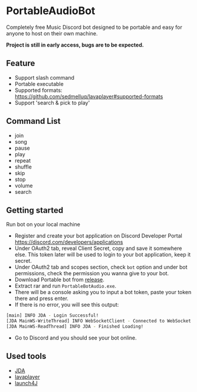 # PortableAudioBot
Completely free Music Discord bot designed to be portable and easy for anyone to host on their own machine.


**Project is still in early access, bugs are to be expected.**


## Feature
- Support slash command
- Portable executable
- Supported formats: https://github.com/sedmelluq/lavaplayer#supported-formats
- Support 'search & pick to play'


## Command List
- join
- song
- pause
- play
- repeat
- shuffle
- skip
- stop
- volume
- search


## Getting started
Run bot on your local machine
- Register and create your bot application on Discord Developer Portal https://discord.com/developers/applications
- Under OAuth2 tab, reveal Client Secret, copy and save it somewhere else. This token later will be used to login to your bot application, keep it secret.
- Under OAuth2 tab and scopes section, check `bot` option and under bot permissions, check the permission you wanna give to your bot.
- Download Portable bot from [release](https://github.com/madeyoga/PortableAudioBot/releases).
- Extract rar and run `PortableBotAudio.exe`.
- There will be a console asking you to input a bot token, paste your token there and press enter.
- If there is no error, you will see this output:
```sh
[main] INFO JDA - Login Successful!
[JDA MainWS-WriteThread] INFO WebSocketClient - Connected to WebSocket
[JDA MainWS-ReadThread] INFO JDA - Finished Loading!
```
- Go to Discord and you should see your bot online.


## Used tools
- [JDA](https://github.com/DV8FromTheWorld/JDA)
- [lavaplayer](https://github.com/sedmelluq/lavaplayer)
- [launch4J](http://launch4j.sourceforge.net/)
